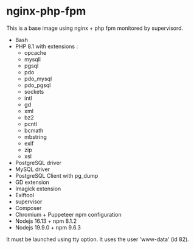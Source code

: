 # nginx-php-fpm

This is a base image using nginx + php fpm monitored by supervisord.

- Bash
- PHP 8.1 with extensions : 
  - opcache
  - mysqli
  - pgsql
  - pdo
  - pdo_mysql
  - pdo_pgsql
  - sockets
  - intl
  - gd
  - xml
  - bz2
  - pcntl
  - bcmath
  - mbstring
  - exif
  - zip
  - xsl
- PostgreSQL driver
- MySQL driver
- PostgreSQL Client with pg_dump
- GD extension
- Imagick extension
- Exiftool
- supervisor
- Composer
- Chromium + Puppeteer npm configuration
- Nodejs 16.13 + npm 8.1.2
- Nodejs 19.9.0 + npm 9.6.3

It must be launched using tty option.
It uses the user 'www-data' (id 82).
